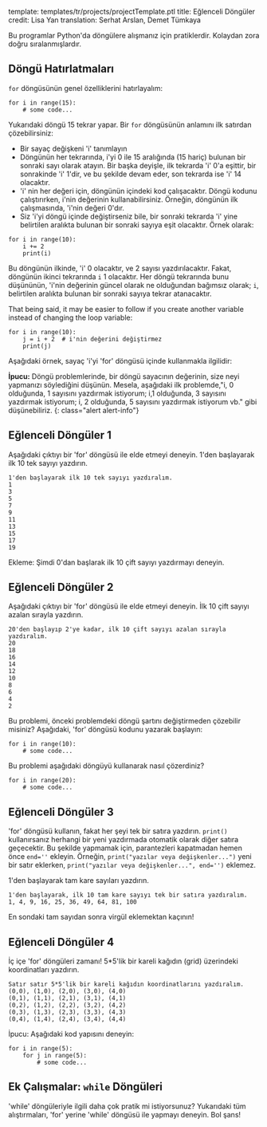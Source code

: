 template: templates/tr/projects/projectTemplate.ptl
title: Eğlenceli Döngüler
credit: Lisa Yan
translation: Serhat Arslan, Demet Tümkaya

Bu programlar Python'da döngülere alışmanız için pratiklerdir. Kolaydan zora doğru sıralanmışlardır.

## Döngü Hatırlatmaları
`for` döngüsünün genel özelliklerini hatırlayalım:

```
for i in range(15):
    # some code...
```

Yukarıdaki döngü 15 tekrar yapar. Bir `for` döngüsünün anlamını ilk satırdan çözebilirsiniz:

+ Bir sayaç değişkeni 'i' tanımlayın
+ Döngünün her tekrarında, i'yi 0 ile 15 aralığında (15 hariç) bulunan bir sonraki sayı olarak atayın. Bir başka deyişle, ilk tekrarda 'i' 0'a eşittir, bir sonrakinde 'i' 1'dir, ve bu şekilde devam eder, son tekrarda ise 'i' 14 olacaktır.
+ 'i' nin her değeri için, döngünün içindeki kod çalışacaktır. Döngü kodunu çalıştırırken, i'nin değerinin kullanabilirsiniz. Örneğin, döngünün ilk çalışmasında, 'i'nin değeri 0'dır.
+ Siz 'i'yi döngü içinde değiştirseniz bile, bir sonraki tekrarda 'i' yine belirtilen aralıkta bulunan bir sonraki sayıya eşit olacaktır. Örnek olarak:

```
for i in range(10):
    i += 2
    print(i)
```

Bu döngünün ilkinde, 'i' 0 olacaktır, ve 2 sayısı yazdırılacaktır. Fakat, döngünün ikinci tekrarında `i` 1 olacaktır. Her döngü tekrarında bunu düşününün, 'i'nin değerinin güncel olarak ne olduğundan bağımsız olarak; `i`, belirtilen aralıkta bulunan bir sonraki sayıya tekrar atanacaktır.

That being said, it may be easier to follow if you create another variable instead of changing the loop variable:

```
for i in range(10):
    j = i + 2  # i'nin değerini değiştirmez
    print(j)
```

Aşağıdaki örnek, sayaç 'i'yi 'for' döngüsü içinde kullanmakla ilgilidir:

**İpucu:** Döngü problemlerinde, bir döngü sayacının değerinin, size neyi yapmanızı söylediğini düşünün. Mesela, aşağıdaki ilk problemde,"i, 0 olduğunda, 1 sayısını yazdırmak istiyorum; i,1 olduğunda, 3 sayısını yazdırmak istiyorum; i, 2 olduğunda, 5 sayısını yazdırmak istiyorum vb." gibi düşünebiliriz.
{: class="alert alert-info"}

## Eğlenceli Döngüler 1
Aşağıdaki çıktıyı bir 'for' döngüsü ile elde etmeyi deneyin. 1'den başlayarak ilk 10 tek sayıyı yazdırın.

```
1'den başlayarak ilk 10 tek sayıyı yazdıralım.
1
3
5
7
9
11
13
15
17
19
```

Ekleme: Şimdi 0'dan başlarak ilk 10 çift sayıyı yazdırmayı deneyin.

## Eğlenceli Döngüler 2
Aşağıdaki çıktıyı bir 'for' döngüsü ile elde etmeyi deneyin. İlk 10 çift sayıyı azalan sırayla yazdırın.

```
20'den başlayıp 2'ye kadar, ilk 10 çift sayıyı azalan sırayla yazdıralım.
20
18
16
14
12
10
8
6
4
2
```

Bu problemi, önceki problemdeki döngü şartını değiştirmeden çözebilir misiniz? Aşağıdaki, 'for' döngüsü kodunu yazarak başlayın:

```
for i in range(10):
	# some code...
```

Bu problemi aşağıdaki döngüyü kullanarak nasıl çözerdiniz?

```
for i in range(20):
	# some code...
```

## Eğlenceli Döngüler 3
'for' döngüsü kullanın, fakat her şeyi tek bir satıra yazdırın. `print()` kullanırsanız herhangi bir yeni yazdırmada otomatik olarak diğer satıra geçecektir. Bu şekilde yapmamak için, parantezleri kapatmadan hemen önce `end=''` ekleyin. Örneğin, `print("yazılar veya değişkenler...")` yeni bir satır eklerken, `print("yazılar veya değişkenler...", end='')` eklemez.

1'den başlayarak tam kare sayıları yazdırın.

```
1'den başlayarak, ilk 10 tam kare sayıyı tek bir satıra yazdıralım.
1, 4, 9, 16, 25, 36, 49, 64, 81, 100
```

En sondaki tam sayıdan sonra virgül eklemektan kaçının!

## Eğlenceli Döngüler 4
İç içe 'for' döngüleri zamanı! 5*5'lik bir kareli kağıdın (grid) üzerindeki koordinatları yazdırın.

```
Satır satır 5*5'lik bir kareli kağıdın koordinatlarını yazdıralım.
(0,0), (1,0), (2,0), (3,0), (4,0)
(0,1), (1,1), (2,1), (3,1), (4,1)
(0,2), (1,2), (2,2), (3,2), (4,2)
(0,3), (1,3), (2,3), (3,3), (4,3)
(0,4), (1,4), (2,4), (3,4), (4,4)
```

İpucu: Aşağıdaki kod yapısını deneyin:
```
for i in range(5):
	for j in range(5):
		# some code...
```

## Ek Çalışmalar: `while` Döngüleri
'while' döngüleriyle ilgili daha çok pratik mi istiyorsunuz? Yukarıdaki tüm alıştırmaları, 'for' yerine 'while' döngüsü ile yapmayı deneyin. Bol şans!
